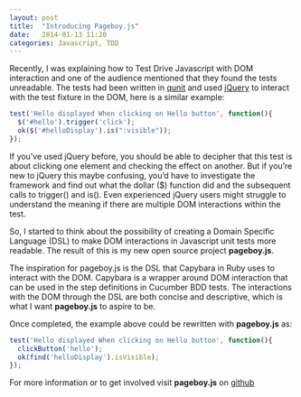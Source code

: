 ```yaml
---
layout: post
title:  "Introducing Pageboy.js"
date:   2014-01-13 11:20
categories: Javascript, TDD
---
```


Recently, I was explaining how to Test Drive Javascript with DOM interaction and one of the audience mentioned that they found the tests unreadable. The tests had been written in [qunit](http://qunitjs.com/) and used [jQuery](http://jquery.com/) to interact with the test fixture in the DOM, here is a similar example:

```javascript
test('Hello displayed When clicking on Hello button', function(){  
  $('#hello').trigger('click');  
  ok($('#helloDisplay').is(":visible"));  
});  
```

If you’ve used jQuery before, you should be able to decipher that this test is about clicking one element and checking the effect on another. But if you’re new to jQuery this maybe confusing, you’d have to investigate the framework and find out what the dollar ($) function did and the subsequent calls to trigger() and is(). Even experienced jQuery users might struggle to understand the meaning if there are multiple DOM interactions within the test.

So, I started to think about the possibility of creating a Domain Specific Language (DSL) to make DOM interactions in Javascript unit tests more readable. The result of this is my new open source project **pageboy.js**.

The inspiration for pageboy.js is the DSL that Capybara in Ruby uses to interact with the DOM. Capybara is a wrapper around DOM interaction that can be used in the step definitions in Cucumber BDD tests. The interactions with the DOM through the DSL are both concise and descriptive, which is what I want **pageboy.js** to aspire to be.

Once completed, the example above could be rewritten with **pageboy.js** as:

```javascript
test('Hello displayed When clicking on Hello button', function(){  
  clickButton('hello');  
  ok(find('helloDisplay').isVisible);  
});
```

For more information or to get involved visit **pageboy.js** on [github](https://github.com/iainjmitchell/pageboy.js)